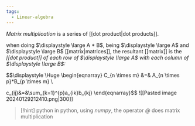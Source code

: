 ```yaml
---
tags:
  - Linear-algebra
---
```

*Matrix multiplication* is a series of [[dot product|dot products]].

when doing $\displaystyle \large A * B$, being $\displaystyle \large A$ and $\displaystyle \large B$ [[matrix|matrices]], the resultant [[matrix]] is the *[[dot product]] of each row of $\displaystyle \large A$ with each column of $\displaystyle \large B$:*

$$\displaystyle \Huge \begin{eqnarray} 
C_{n \times m} &=& A_{n \times p}*B_{p \times m} \\

c_{ij}&=&\sum_{k=1}^{p}a_{ik}b_{kj}
\end{eqnarray}$$
![[Pasted image 20240129212410.png|300]]

>[!hint] python
>in python, using *numpy*, the operator *@* does matrix multiplication

